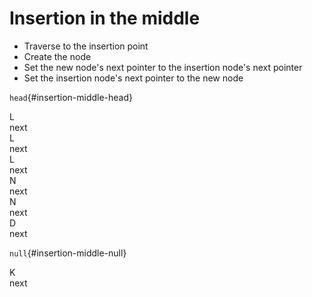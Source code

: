 # Insertion in the middle

* Traverse to the insertion point
* Create the node
* Set the new node's next pointer to the insertion node's next pointer
* Set the insertion node's next pointer to the new node

<div class="row">


`head`{#insertion-middle-head}


<div class="node" id="insertion-middle-l">
    <div class="node-inner fragment fragment-dn" data-style="out">L<div id="insertion-middle-l-next">next</div></div>
    <div class="node-inner fragment fragment-dn background-blue" data-style="in-out">L<div id="insertion-middle-l-next-ii">next</div></div>
    <div class="node-inner fragment fragment-dn" data-style="in" data-index="2">L<div id="insertion-middle-l-next-iii">next</div></div>
</div>
<div class="node" id="insertion-middle-n">
    <div class="node-inner fragment fragment-dn" data-style="out" data-index="2">N<div id="insertion-middle-n-next">next</div></div>
    <div class="node-inner fragment fragment-dn background-blue" data-style="in" data-index="2">N<div id="insertion-middle-n-next-ii">next</div></div>
</div>
<div class="node" id="insertion-middle-d">
    <div class="node-inner">D<div id="insertion-middle-d-next">next</div></div>
</div>

`null`{#insertion-middle-null}

</div>

<div class="row">

<div></div>
<div></div>

<div class="node fragment" id="insertion-middle-k" data-index="3">
    <div class="node-inner background-green">K<div id="insertion-middle-k-next">next</div></div>
</div>

<div></div>

</div>


<div class="line line-arrow-end" data-from="insertion-middle-head" data-to="insertion-middle-l" />
<div class="line line-arrow-end" data-from="insertion-middle-l-next" data-to="insertion-middle-n" />
<div class="line line-arrow-end" data-from="insertion-middle-l-next-ii" data-to="insertion-middle-n" />
<div class="line line-arrow-end" data-from="insertion-middle-l-next-iii" data-to="insertion-middle-n" />
<div class="line line-arrow-end" data-from="insertion-middle-n-next" data-to="insertion-middle-d" />
<div class="line line-arrow-end fragment" data-from="insertion-middle-n-next-ii" data-to="insertion-middle-d" data-style="out" data-index="5" />
<div class="line line-arrow-end" data-from="insertion-middle-d-next" data-to="insertion-middle-null" />
<div class="line line-arrow-end fragment" data-from="insertion-middle-k-next" data-to="insertion-middle-d" data-index="4" />
<div class="line line-arrow-end fragment" data-from="insertion-middle-n-next-ii" data-to="insertion-middle-k" data-index="5"/>

